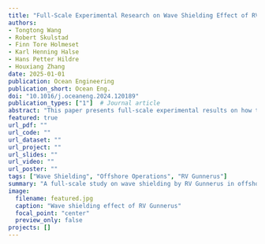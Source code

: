 ```yaml
---
title: "Full-Scale Experimental Research on Wave Shielding Effect of RV Gunnerus for Offshore Operations"
authors:
- Tongtong Wang
- Robert Skulstad
- Finn Tore Holmeset
- Karl Henning Halse
- Hans Petter Hildre
- Houxiang Zhang
date: 2025-01-01
publication: Ocean Engineering
publication_short: Ocean Eng.
doi: "10.1016/j.oceaneng.2024.120189"
publication_types: ["1"]  # Journal article
abstract: "This paper presents full-scale experimental results on how the research vessel RV Gunnerus provides wave shielding in offshore maritime operations, improving safety and operational performance."
featured: true
url_pdf: ""
url_code: ""
url_dataset: ""
url_project: ""
url_slides: ""
url_video: ""
url_poster: ""
tags: ["Wave Shielding", "Offshore Operations", "RV Gunnerus"]
summary: "A full-scale study on wave shielding by RV Gunnerus in offshore conditions."
image:
  filename: featured.jpg
  caption: "Wave shielding effect of RV Gunnerus"
  focal_point: "center"
  preview_only: false
projects: []
---
```

